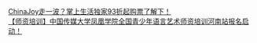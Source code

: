   
[ChinaJoy走一波？掌上生活独家93折起购票了解下！](http://www.dianyue.me/archives/184/fihd8hs43h7arnoa/)  
[【师资培训】中国传媒大学凤凰学院全国青少年语言艺术师资培训河南站报名启动！](http://www.dianyue.me/archives/421/0va0djlre6pvqo64/)